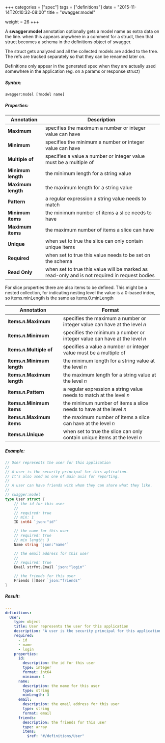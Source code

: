 +++
categories = ["spec"]
tags = ["definitions"]
date = "2015-11-14T20:10:32-08:00"
title = "swagger:model"

weight = 26
+++

A **swagger:model** annotation optionally gets a model name as extra data on the line.
when this appears anywhere in a comment for a struct, then that struct becomes a schema
in the definitions object of swagger.

<!--more-->

The struct gets analyzed and all the collected models are added to the tree.
The refs are tracked separately so that they can be renamed later on.

Definitions only appear in the generated spec when they are actually used somewhere in the application (eg. on a params or response struct)

##### Syntax:

```
swagger:model [?model name]
```

##### Properties:

Annotation | Description
-----------|------------
**Maximum** | specifies the maximum a number or integer value can have
**Minimum** | specifies the minimum a number or integer value can have
**Multiple of** | specifies a value a number or integer value must be a multiple of
**Minimum length** | the minimum length for a string value
**Maximum length** | the maximum length for a string value
**Pattern** | a regular expression a string value needs to match
**Minimum items** | the minimum number of items a slice needs to have
**Maximum items** | the maximum number of items a slice can have
**Unique** | when set to true the slice can only contain unique items
**Required** | when set to true this value needs to be set on the schema
**Read Only** | when set to true this value will be marked as read-only and is not required in request bodies

For slice properties there are also items to be defined. This might be a nested collection, for indicating nesting
level the value is a 0-based index, so items.minLength is the same as items.0.minLength

Annotation | Format
-----------|--------
**Items.*n*.Maximum** |  specifies the maximum a number or integer value can have at the level *n*
**Items.*n*.Minimum** |  specifies the minimum a number or integer value can have at the level *n*
**Items.*n*.Multiple of** | specifies a value a number or integer value must be a multiple of
**Items.*n*.Minimum length** | the minimum length for a string value at the level *n*
**Items.*n*.Maximum length** | the maximum length for a string value at the level *n*
**Items.*n*.Pattern** | a regular expression a string value needs to match at the level *n*
**Items.*n*.Minimum items** | the minimum number of items a slice needs to have at the level *n*
**Items.*n*.Maximum items** | the maximum number of items a slice can have at the level *n*
**Items.*n*.Unique** | when set to true the slice can only contain unique items at the level *n*

##### Example:

```go
// User represents the user for this application
//
// A user is the security principal for this aplication.
// It's also used as one of main axis for reporting.
//
// A user can have friends with whom they can share what they like.
//
// swagger:model
type User struct {
	// the id for this user
	//
	// required: true
	// min: 1
	ID int64 `json:"id"`

	// the name for this user
	// required: true
	// min length: 3
	Name string `json:"name"`

	// the email address for this user
	//
	// required: true
	Email strfmt.Email `json:"login"`

	// the friends for this user
	Friends []User `json:"friends"`
}
```

##### Result:

```yaml
---
definitions:
  User:
    type: object
    title: User represents the user for this application
    description: "A user is the security principal for this application.\nIt's also used as one of the main axis for reporting.\n\nA user can have friends with whom they can share what they like."
    required: 
      - id
      - name
      - login
    properties:
      id:
        description: the id for this user
        type: integer
        format: int64
        minimum: 1
      name:
        description: the name for this user
        type: string
        minLength: 3
      email:
        description: the email address for this user
        type: string
        format: email
      friends:
        description: the friends for this user
        type: array
        items:
          $ref: "#/definitions/User"
```

